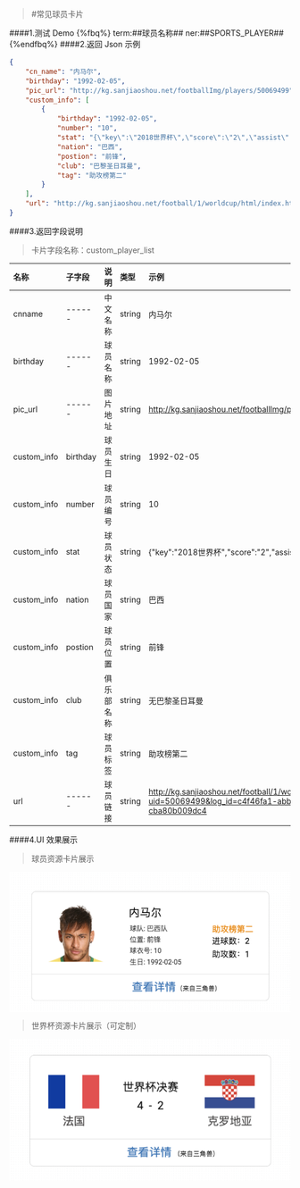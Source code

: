 >#常见球员卡片


####1.测试 Demo
{%fbq%}
term:##球员名称##
ner:##SPORTS_PLAYER##
{%endfbq%}
####2.返回 Json 示例
```json
{
    "cn_name": "内马尔",
    "birthday": "1992-02-05",
    "pic_url": "http://kg.sanjiaoshou.net/footballImg/players/50069499",
    "custom_info": [
        {
            "birthday": "1992-02-05",
            "number": "10",
            "stat": "{\"key\":\"2018世界杯\",\"score\":\"2\",\"assist\":\"1\"}",
            "nation": "巴西",
            "postion": "前锋",
            "club": "巴黎圣日耳曼",
            "tag": "助攻榜第二"
        }
    ],
    "url": "http://kg.sanjiaoshou.net/football/1/worldcup/html/index.html?uid=50069499&log_id=c4f46fa1-abb8-4382-81a2-cba80b009dc4"
}
```

####3.返回字段说明
>卡片字段名称：custom_player_list

|名称|子字段|说明|类型|示例|
|:---|:---|:---|:---|:---|
|cnname|------|中文名称|string|内马尔|
|birthday|------|球员名称|string|1992-02-05|
|pic_url|------|图片地址|string|http://kg.sanjiaoshou.net/footballImg/players/50069499|
|custom_info|birthday|球员生日|string|1992-02-05|
|custom_info|number|球员编号|string|10|
|custom_info|stat|球员状态|string|{\"key\":\"2018世界杯\",\"score\":\"2\",\"assist\":\"1\"}|
|custom_info|nation|球员国家|string|巴西|
|custom_info|postion|球员位置|string|前锋|
|custom_info|club|俱乐部名称|string|无巴黎圣日耳曼|
|custom_info|tag|球员标签|string|助攻榜第二|
|url|------|球员链接|string|http://kg.sanjiaoshou.net/football/1/worldcup/html/index.html?uid=50069499&log_id=c4f46fa1-abb8-4382-81a2-cba80b009dc4|
####4.UI 效果展示

>球员资源卡片展示

<div align="center">
<img src="/assets/chapter1/neimaer.png" align="center" alt="电影资源卡片实例">
</div>

>世界杯资源卡片展示（可定制）

<div align="center">
<img src="/assets/chapter1/bisai.png" align="center" alt="电影资源卡片实例">
</div>





